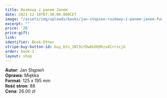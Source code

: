 ```yaml
---
title: Rozmowy z panem Janem
date: 2021-12-10T07:30:00.000CET
image: "/assets/img/uploads/books/jan-stepien-rozmowy-z-panem-janem-fundacja-nowe-teraz-sklep-charytatywny.jpg"
excerpt: ""
price: '26' 
price-gift: 
link: 
identifier: Book-Other
stripe-buy-button-id: buy_btn_1Nl9iYDw6kOQ9hzxXCrrscjG
order: book-1
layout: shop
---
```

 
**Autor**: Jan Stępień         
**Oprawa**: Miękka      
**Format**: 125 x 195 mm  
**Ilość stron**: 88     
**Cena**: 26.00 zł
